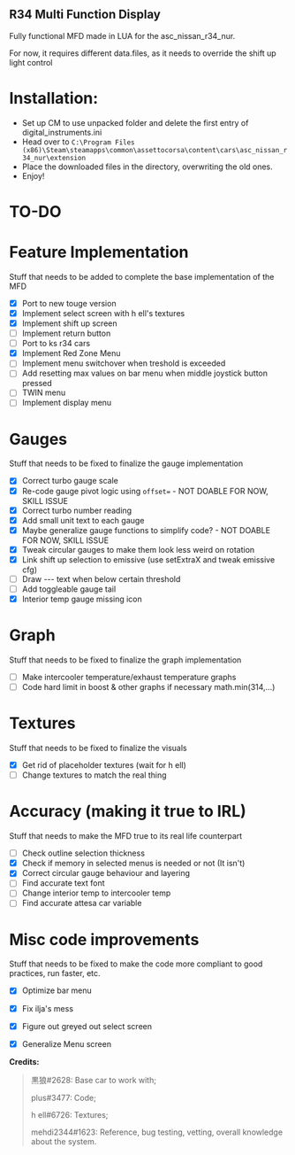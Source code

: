## R34 Multi Function Display
Fully functional MFD made in LUA for the asc_nissan_r34_nur.

For now, it requires different data.files, as it needs to override the shift up light control

# Installation:

- Set up CM to use unpacked folder and delete the first entry of digital_instruments.ini
- Head over to `C:\Program Files (x86)\Steam\steamapps\common\assettocorsa\content\cars\asc_nissan_r34_nur\extension`
- Place the downloaded files in the directory, overwriting the old ones.
- Enjoy!


# TO-DO

# Feature Implementation
Stuff that needs to be added to complete the base implementation of the MFD
- [x] Port to new touge version
- [x] Implement select screen with h ell's textures
- [x] Implement shift up screen
- [ ] Implement return button
- [ ] Port to ks r34 cars
- [x] Implement Red Zone Menu
- [ ] Implement menu switchover when treshold is exceeded
- [ ] Add resetting max values on bar menu when middle joystick button pressed
- [ ] TWIN menu
- [ ] Implement display menu

# Gauges
Stuff that needs to be fixed to finalize the gauge implementation
- [x] Correct turbo gauge scale
- [x] Re-code gauge pivot logic using `offset=` - NOT DOABLE FOR NOW, SKILL ISSUE
- [x] Correct turbo number reading
- [x] Add small unit text to each gauge
- [x] Maybe generalize gauge functions to simplify code? - NOT DOABLE FOR NOW, SKILL ISSUE
- [x] Tweak circular gauges to make them look less weird on rotation
- [x] Link shift up selection to emissive (use setExtraX and tweak emissive cfg)
- [ ] Draw --- text when below certain threshold
- [ ] Add toggleable gauge tail
- [x] Interior temp gauge missing icon

# Graph
Stuff that needs to be fixed to finalize the graph implementation
- [ ] Make intercooler temperature/exhaust temperature graphs
- [ ] Code hard limit in boost & other graphs if necessary math.min(314,...)

# Textures
Stuff that needs to be fixed to finalize the visuals
- [x] Get rid of placeholder textures (wait for h ell)
- [ ] Change textures to match the real thing

# Accuracy (making it true to IRL)
Stuff that needs to make the MFD true to its real life counterpart
- [ ] Check outline selection thickness
- [x] Check if memory in selected menus is needed or not (It isn't)
- [x] Correct circular gauge behaviour and layering
- [ ] Find accurate text font
- [ ] Change interior temp to intercooler temp
- [ ] Find accurate attesa car variable 

# Misc code improvements
Stuff that needs to be fixed to make the code more compliant to good practices, run faster, etc.
- [x] Optimize bar menu
- [x] Fix ilja's mess
- [x] Figure out greyed out select screen
- [x] Generalize Menu screen


**Credits:**

 >黒狼#2628: Base car to work with;
 >
 >plus#3477: Code;
 >
 >h ell#6726: Textures;
 >
 >mehdi2344#1623: Reference, bug testing, vetting, overall knowledge about the system.
